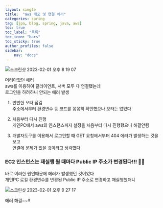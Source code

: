 ```yaml
---
layout: single
title:  "aws 배포 및 연결 에러"
categories: spring
tag: [jpa, blog, spring, java, aws]
toc: true
toc_label: "목록"
toc_icon: "bars"
toc_sticky: true
author_profiles: false
sidebar:
    nav: "docs"
---  
```




![스크린샷 2023-02-01 오후 8 19 07](https://user-images.githubusercontent.com/115622936/216051382-453e04a0-4417-4d51-8e42-1cdb4eb4ceef.png)

머리아팠던 에러  
aws를 이용하여 클라이언트, 서버 모두 다 연결됐는데  
로그인을 하려하니 안되는 에러 발생  

1. 만만한 오타 점검  
주소에서부터 환경변수 등 코드를 꼼꼼히 확인했으나 오타는 없었다  

2. 처음부터 다시 진행  
개인PC에서 aws의 인스턴스까지 설정을 처음부터 다시 진행했으나 해결안됨  

3. 개발자도구를 이용해서 로그인할 때 GET 요청에서부터 404 에러가 발생하는 것을 보고  
연결에 문제가 있을 것이라고 생각했다  

### EC2 인스턴스는 재실행 될 때마다 Public IP 주소가 변경된다!!! ☝🏻  

바로 이러한 원인때문에 에러가 발생했던 것이었다  
개인PC 로컬 환경변수를 변경된 Public IP 주소로 변경하고 재실행했더니  


![스크린샷 2023-02-01 오후 9 27 17](https://user-images.githubusercontent.com/115622936/216052879-72f08be9-c8e0-4076-8cc8-1d70f8850c1a.png)

에러 해결~~!!
